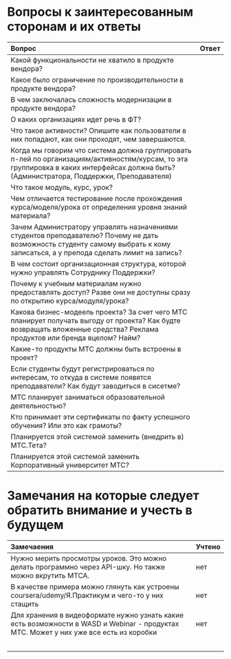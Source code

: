 # Вопросы к заинтересованным сторонам и их ответы
| Вопрос | Ответ |
|:---------------------------|:------|
| Какой функциональности не хватило в продукте вендора? |  |
| Какое было ограничение по производительности в продукте вендора? |  |
| В чем заключалась сложность модернизации в продукте вендора? |  |
| О каких организациях идет речь в ФТ? |  |
| Что такое активности? Опишите как пользователи в них попадают, как они проходят, чем завершаются. |  |
| Когда мы говорим что система должна группировать п-лей по организациям/активностям/курсам, то эта группировка в каких интерфейсах должна быть? (Администратора, Поддержки, Преподавателя) |  |
| Что такое модуль, курс, урок? |  |
| Чем отличается тестирование после прохождения курса/моделя/урока от определения уровня знаний материала? |  |
| Зачем Администратору управлять назначениями студентов преподавателю? Почему не дать возможность студенту самому выбрать к кому записаться, а у препода сделать лимит на запись? |  |
| В чем состоит организационная структура, которой нужно управлять Сотруднику Поддержки? |  |
| Почему к учебным материалам нужно предоставлять доступ? Разве они не доступны сразу по открытию курса/модуля/урока? |  |
| Какова бизнес-модеель проекта? За счет чего МТС планирует получать выгоду от проекта? Как будте возвращать вложенные средства? Реклама продуктов или бренда вцелом? Найм? |  |
| Какие-то продукты МТС должны быть встроены в проект? |  |
| Если студенты будут регистрироваться по интересам, то откуда в системе появятся преподаватели? Как будут заводиться в сисетме? |  |
| МТС планирует заниматься образовательной деятельностью? |  |
| Кто принимает эти сертификаты по факту успешного обучения? Или это как грамоты? |  |
| Планируется этой системой заменить (внедрить в) МТС.Тета? |  |
| Планируется этой системой заменить Корпоративный университет МТС? |  |

# Замечания на которые следует обратить внимание и учесть в будущем

| Замечаения | Учтено |
|:---------------------------|:------|
| Нужно мерить просмотры уроков. Это можно делать программно через API-шку. Но также можно вкрутить МТСА. | нет |
| В качестве примера можно глянуть как устроены coursera/udemy/Я.Практикум и чего-то у них стащить | нет |
| Для хранения в видеоформате нужно узнать какие есть возможности в WASD и Webinar - продуктах МТС. Может у них уже все есть из коробки | нет  |
|  |  |
|  |  |
|  |  |
|  |  |
|  |  |